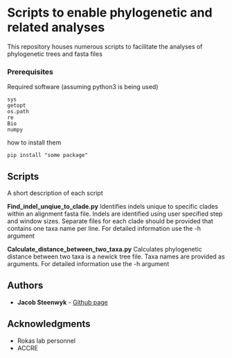 # Scripts to enable phylogenetic and related analyses

This repository houses numerous scripts to facilitate the analyses of phylogenetic trees and fasta files

### Prerequisites

Required software
(assuming python3 is being used)

```
sys
getopt
os.path
re
Bio
numpy
```

how to install them

```
pip install "some package"
```

## Scripts

A short description of each script

**Find_indel_unqiue_to_clade.py**
Identifies indels unique to specific clades within an alignment fasta file.
Indels are identified using user specified step and window sizes.
Separate files for each clade should be provided that contains one taxa name
per line.
For detailed information use the -h argument

**Calculate_distance_between_two_taxa.py**
Calculates phylogenetic distance between two taxa is a newick tree file.
Taxa names are provided as arguments.
For detailed information use the -h argument

## Authors

* **Jacob Steenwyk** - [Github page](https://jsteenwyk.github.io/)

## Acknowledgments

* Rokas lab personnel
* ACCRE

